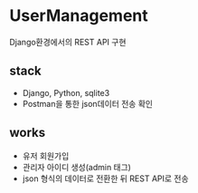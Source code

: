 # UserManagement

Django환경에서의 REST API 구현

## stack
- Django, Python, sqlite3  
- Postman을 통한 json데이터 전송 확인  

## works
- 유저 회원가입  
- 관리자 아이디 생성(admin 태그)  
- json 형식의 데이터로 전환한 뒤 REST API로 전송  
